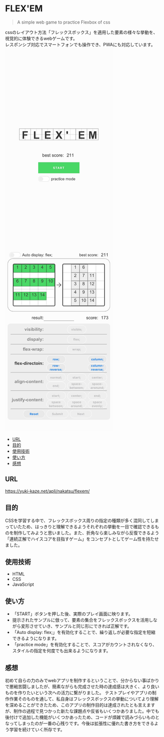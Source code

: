 ﻿# FLEX'EM
> A simple web game to practice Flexbox of css

cssのレイアウト方法「フレックスボックス」を適用した要素の様々な挙動を、視覚的に体験できるwebゲームです。<br>
レスポンシブ対応でスマートフォンでも操作でき、PWAにも対応しています。<br>
<img width="351" height="624" alt="スクリーンショット01" src="img/ss01.jpg">
<img width="351" height="624" alt="スクリーンショット02" src="img/ss02.jpg">

- [URL](#URL)
- [目的](#目的)
- [使用技術](#使用技術)
- [使い方](#使い方)
- [感想](#感想)

## URL
https://yuki-kaze.net/apli/nakatsu/flexem/

## 目的
CSSを学習する中で、フレックスボックス周りの指定の種類が多く混同してしまっていたため、はっきりと理解できるようそれぞれの挙動を一目で確認できるものを制作してみようと思いました。また、折角なら楽しみながら反復できるよう「連続正解でハイスコアを目指すゲーム」をコンセプトとしてゲーム性を持たせました。

## 使用技術
- HTML
- CSS
- JavaScript

## 使い方
- 「START」ボタンを押した後、実際のプレイ画面に映ります。
- 提示されたサンプルに倣って、要素の集合をフレックスボックスを活用しながら変形させていき、サンプルと同じ形にできれば正解です。
- 「Auto display: flex;」を有効化することで、繰り返しが必要な指定を短縮できるようになります。
- 「practice mode」を有効化することで、スコアがカウントされなくなり、スタイルの指定を何度でも出来るようになります。

## 感想
初めて自らの力のみでwebアプリを制作するということで、分からない事ばかりで悪戦苦闘しましたが、簡素ながらも完成させた時の達成感は大きく、より良いものを作りたいという次への活力に繋がりました。
テストプレイやアプリの制作作業そのものを通して、私自身はフレックスボックスの挙動についてより理解を深めることができたため、このアプリの制作目的は達成されたとも言えますが、制作の過程で見つかった新たな課題点や反省もいくつかありました。中でも後付けで追加した機能がいくつかあったため、コードが煩雑で読みづらいものとなってしまったのが一番の心残りです。今後は拡張性に優れた書き方をできるよう学習を続けていく所存です。
